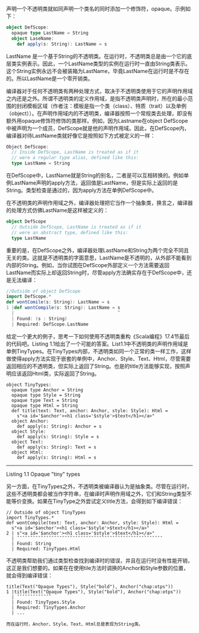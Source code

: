 声明一个不透明类就如同声明一个类名的同时添加一个修饰符，opaque。示例如下：

```scala
object DefScope:
  opaque type LastName = String
  object LaseName:
    def apply(s: String): LastName = s
```

LastName 是一个基于String的不透明类。在运行时，不透明类总是由一个它的底层类实例表示。因此，一个LastName类型的实例在运行时一直由String类表示。这个String实例永远不会被装箱为LastName，毕竟LastName在运行时是不存在的。所以LastName是一个零开销类。

编译器对于任何不透明类有两种处理方式，取决于不透明类使用于它的声明作用域之内还是之外。所谓不透明类的定义作用域，是指不透明类声明时，所在的最小范围的封闭模板区域（作者注：模板是指一个类（class）、特质（trait）以及单例（object））。在声明作用域内的不透明类，编译器按照一个常规类去处理，即没有额外用opaque修饰符修饰的类那样。例如，因为Lastname在object DefScope中被声明为一个成员，DefScope就是他的声明作用域。因此，在DefScope内，编译器对待LastName类就好像它是按照如下方式被定义的一样：

```scala
Object DefScope:
  // Inside DefScope, LastName is treated as if it
  // were a regular type alias, defined like this:
  type LastName = String
```

在DefScope中，LastName就是String的别名，二者是可以互相转换的。例如单例LastName声明的apply方法，返回值是LastName，但是实际上返回的是String。类型检查是通过的，因为apply方法在单例DefScope中。

在不透明类的声明作用域之外，编译器处理把它当作一个抽象类，换言之，编译器的处理方式仿佛LastName是这样被定义的：

```scala
object DefScope
  // Outside DefScope, LastName is treated as if it
  // were an abstract type, defined like this:
  type LastName
```

重要的是，在DefScope之外，编译器处理LastName和String为两个完全不同且无关的类。这就是不透明类的字面意思，LastName是不透明的，从外部不能看到内部的String。例如，当你试图在DefScope外部定义一个方法需要返回LastName而实际上却返回String时，尽管apply方法确实存在于DefScope中，还是无法编译：

```scala
//Outside of object DefScope
import DefScope.*
def wontComile(s: String): LastName = s
1 |def wontCompile(s: String): LastName = s
  |                                       ˆ
  | Found: (s : String)
  | Required: DefScope.LastName
```

给定一个更大的例子，思考一下如何使用不透明类重构《Scala编程》17.4节最后的代码吧。Listing 1.1给出了一个可能的答案。List1.1中不透明类的声明作用域是单例TinyTypes。在TinyTypes内部，不透明类如同一个正常的类一样工作，这样做使得apply方法实现于嵌套的单例中，Anchor、Style、Text、Html，尽管需要返回相应的不透明类，但实际上返回了String。也是的title方法能够实现，按照声明应该返回Html类，实际返回了String。

```
object TinyTypes:
  opaque type Anchor = String
  opaque type Style = String
  opaque type Text = String
  opaque type Html = String
  def title(text: Text, anchor: Anchor, style: Style): Html =
    s"<a id='$anchor'><h1 class='$style'>$text</h1></a>"
  object Anchor:
    def apply(s: String): Anchor = s
  object Style:
    def apply(s: String): Style = s
  object Text:
    def apply(s: String): Text = s
  object Html:
    def apply(s: String): Html = s
```

---

Listing 1.1 Opaque "tiny" types

另一方面，在TinyTypes之外，不透明类被编译器认为是抽象类。尽管在运行时，这些不透明类都会被当作字符串，在编译时声明作用域之外，它们和String类型不能等价变换。如果在TinyType之外尝试定义title方法，会得到如下编译错误：

```
// Outside of object TinyTypes
import TinyTypes.*
def wontCompile(text: Text, anchor: Anchor, style: Style): Html =
  s"<a id='$anchor'><h1 class='$style'>$text</h1></a>"
2 | s"<a id='$anchor'><h1 class='$style'>$text</h1></a>"
  | ˆˆˆˆˆˆˆˆˆˆˆˆˆˆˆˆˆˆˆˆˆˆˆˆˆˆˆˆˆˆˆˆˆˆˆˆˆˆˆˆˆˆˆˆˆˆˆˆˆˆˆˆˆˆˆ
  | Found: String
  | Required: TinyTypes.Html
```

不透明类帮助我们通过类型检查找到编译时的错误，并且在运行时没有性能开销，这正是我们想要的。如果在在使用tile方法时调换的Anchor和Style参数的位置，就会得到编译错误：

```
title(Text("Opaque Types"), Style("bold"), Anchor("chap:otps"))
1 |title(Text("Opaque Types"), Style("bold"), Anchor("chap:otps"))
  | ˆˆˆˆˆˆˆˆˆˆˆˆˆ
  | Found: TinyTypes.Style
  | Required: TinyTypes.Anchor
  | ...
```

    而在运行时，Anchor、Style、Text、Html总是表现为String类。

